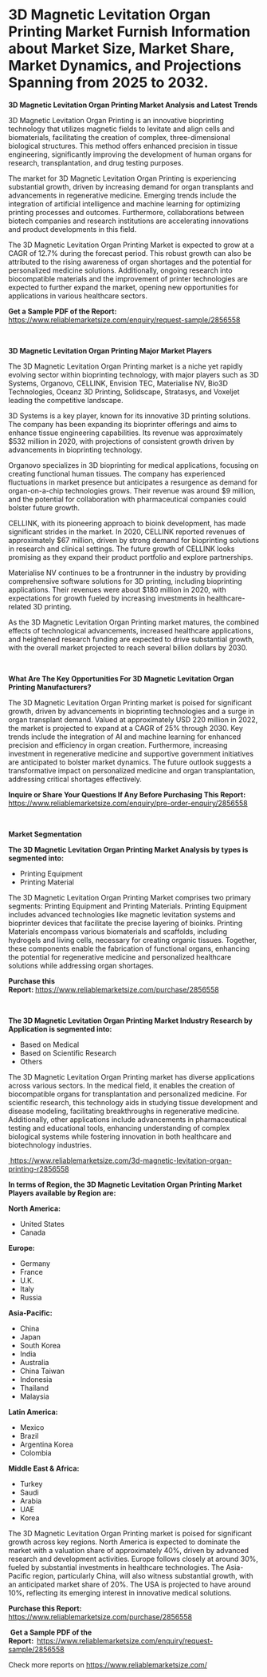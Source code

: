 <p><h1>3D Magnetic Levitation Organ Printing Market Furnish Information about Market Size, Market Share, Market Dynamics, and Projections Spanning from 2025 to 2032.</h1></p><p><strong>3D Magnetic Levitation Organ Printing Market Analysis and Latest Trends</strong></p>
<p><p>3D Magnetic Levitation Organ Printing is an innovative bioprinting technology that utilizes magnetic fields to levitate and align cells and biomaterials, facilitating the creation of complex, three-dimensional biological structures. This method offers enhanced precision in tissue engineering, significantly improving the development of human organs for research, transplantation, and drug testing purposes.</p><p>The market for 3D Magnetic Levitation Organ Printing is experiencing substantial growth, driven by increasing demand for organ transplants and advancements in regenerative medicine. Emerging trends include the integration of artificial intelligence and machine learning for optimizing printing processes and outcomes. Furthermore, collaborations between biotech companies and research institutions are accelerating innovations and product developments in this field. </p><p>The 3D Magnetic Levitation Organ Printing Market is expected to grow at a CAGR of 12.7% during the forecast period. This robust growth can also be attributed to the rising awareness of organ shortages and the potential for personalized medicine solutions. Additionally, ongoing research into biocompatible materials and the improvement of printer technologies are expected to further expand the market, opening new opportunities for applications in various healthcare sectors.</p></p>
<p><strong>Get a Sample PDF of the Report:&nbsp;</strong> <a href="https://www.reliablemarketsize.com/enquiry/request-sample/2856558?utm_campaign=2744&utm_medium=2&utm_source=Github&utm_content=ia&utm_term=12032025&utm_id=3d-magnetic-levitation-organ-printing">https://www.reliablemarketsize.com/enquiry/request-sample/2856558</a></p>
<p>&nbsp;</p>
<p><strong>3D Magnetic Levitation Organ Printing Major Market Players</strong></p>
<p><p>The 3D Magnetic Levitation Organ Printing market is a niche yet rapidly evolving sector within bioprinting technology, with major players such as 3D Systems, Organovo, CELLINK, Envision TEC, Materialise NV, Bio3D Technologies, Oceanz 3D Printing, Solidscape, Stratasys, and Voxeljet leading the competitive landscape.</p><p>3D Systems is a key player, known for its innovative 3D printing solutions. The company has been expanding its bioprinter offerings and aims to enhance tissue engineering capabilities. Its revenue was approximately $532 million in 2020, with projections of consistent growth driven by advancements in bioprinting technology.</p><p>Organovo specializes in 3D bioprinting for medical applications, focusing on creating functional human tissues. The company has experienced fluctuations in market presence but anticipates a resurgence as demand for organ-on-a-chip technologies grows. Their revenue was around $9 million, and the potential for collaboration with pharmaceutical companies could bolster future growth.</p><p>CELLINK, with its pioneering approach to bioink development, has made significant strides in the market. In 2020, CELLINK reported revenues of approximately $67 million, driven by strong demand for bioprinting solutions in research and clinical settings. The future growth of CELLINK looks promising as they expand their product portfolio and explore partnerships.</p><p>Materialise NV continues to be a frontrunner in the industry by providing comprehensive software solutions for 3D printing, including bioprinting applications. Their revenues were about $180 million in 2020, with expectations for growth fueled by increasing investments in healthcare-related 3D printing.</p><p>As the 3D Magnetic Levitation Organ Printing market matures, the combined effects of technological advancements, increased healthcare applications, and heightened research funding are expected to drive substantial growth, with the overall market projected to reach several billion dollars by 2030.</p></p>
<p>&nbsp;</p>
<p><strong>What Are The Key Opportunities For 3D Magnetic Levitation Organ Printing Manufacturers?</strong></p>
<p><p>The 3D Magnetic Levitation Organ Printing market is poised for significant growth, driven by advancements in bioprinting technologies and a surge in organ transplant demand. Valued at approximately USD 220 million in 2022, the market is projected to expand at a CAGR of 25% through 2030. Key trends include the integration of AI and machine learning for enhanced precision and efficiency in organ creation. Furthermore, increasing investment in regenerative medicine and supportive government initiatives are anticipated to bolster market dynamics. The future outlook suggests a transformative impact on personalized medicine and organ transplantation, addressing critical shortages effectively.</p></p>
<p><strong>Inquire or Share Your Questions If Any Before Purchasing This Report:</strong> <a href="https://www.reliablemarketsize.com/enquiry/pre-order-enquiry/2856558?utm_campaign=2744&utm_medium=2&utm_source=Github&utm_content=ia&utm_term=12032025&utm_id=3d-magnetic-levitation-organ-printing">https://www.reliablemarketsize.com/enquiry/pre-order-enquiry/2856558</a></p>
<p>&nbsp;</p>
<p><strong>Market Segmentation</strong></p>
<p><strong>The 3D Magnetic Levitation Organ Printing Market Analysis by types is segmented into:</strong></p>
<p><ul><li>Printing Equipment</li><li>Printing Material</li></ul></p>
<p><p>The 3D Magnetic Levitation Organ Printing Market comprises two primary segments: Printing Equipment and Printing Materials. Printing Equipment includes advanced technologies like magnetic levitation systems and bioprinter devices that facilitate the precise layering of bioinks. Printing Materials encompass various biomaterials and scaffolds, including hydrogels and living cells, necessary for creating organic tissues. Together, these components enable the fabrication of functional organs, enhancing the potential for regenerative medicine and personalized healthcare solutions while addressing organ shortages.</p></p>
<p><strong>Purchase this Report:&nbsp;</strong><a href="https://www.reliablemarketsize.com/purchase/2856558?utm_campaign=2744&utm_medium=2&utm_source=Github&utm_content=ia&utm_term=12032025&utm_id=3d-magnetic-levitation-organ-printing">https://www.reliablemarketsize.com/purchase/2856558</a></p>
<p>&nbsp;</p>
<p><strong>The 3D Magnetic Levitation Organ Printing Market Industry Research by Application is segmented into:</strong></p>
<p><ul><li>Based on Medical</li><li>Based on Scientific Research</li><li>Others</li></ul></p>
<p><p>The 3D Magnetic Levitation Organ Printing market has diverse applications across various sectors. In the medical field, it enables the creation of biocompatible organs for transplantation and personalized medicine. For scientific research, this technology aids in studying tissue development and disease modeling, facilitating breakthroughs in regenerative medicine. Additionally, other applications include advancements in pharmaceutical testing and educational tools, enhancing understanding of complex biological systems while fostering innovation in both healthcare and biotechnology industries.</p></p>
<p><a href="https://www.reliablemarketsize.com/3d-magnetic-levitation-organ-printing-r2856558?utm_campaign=2744&utm_medium=2&utm_source=Github&utm_content=ia&utm_term=12032025&utm_id=3d-magnetic-levitation-organ-printing">&nbsp;https://www.reliablemarketsize.com/3d-magnetic-levitation-organ-printing-r2856558</a></p>
<p><strong>In terms of Region, the 3D Magnetic Levitation Organ Printing Market Players available by Region are:</strong></p>
<p>
    <p> <strong> North America: </strong>
        <ul>
            <li>United States</li>
            <li>Canada</li>
        </ul>
        </p> 
    <p> <strong> Europe: </strong>
        <ul>
            <li>Germany</li>
            <li>France</li>
            <li>U.K.</li>
            <li>Italy</li>
            <li>Russia</li>
        </ul>
        </p> 
    <p> <strong> Asia-Pacific: </strong>
        <ul>
            <li>China</li>
            <li>Japan</li>
            <li>South Korea</li>
            <li>India</li>
            <li>Australia</li>
            <li>China Taiwan</li>
            <li>Indonesia</li>
            <li>Thailand</li>
            <li>Malaysia</li>
        </ul>
        </p> 
    <p> <strong> Latin America: </strong>
        <ul>
            <li>Mexico</li>
            <li>Brazil</li>
            <li>Argentina Korea</li>
            <li>Colombia</li>
        </ul>
        </p> 
    <p> <strong> Middle East & Africa: </strong>
        <ul>
            <li>Turkey</li>
            <li>Saudi</li>
            <li>Arabia</li>
            <li>UAE</li>
            <li>Korea</li>
        </ul>
    </p>
    </p>
<p><p>The 3D Magnetic Levitation Organ Printing market is poised for significant growth across key regions. North America is expected to dominate the market with a valuation share of approximately 40%, driven by advanced research and development activities. Europe follows closely at around 30%, fueled by substantial investments in healthcare technologies. The Asia-Pacific region, particularly China, will also witness substantial growth, with an anticipated market share of 20%. The USA is projected to have around 10%, reflecting its emerging interest in innovative medical solutions.</p></p>
<p><strong>Purchase this Report: </strong><a href="https://www.reliablemarketsize.com/purchase/2856558?utm_campaign=2744&utm_medium=2&utm_source=Github&utm_content=ia&utm_term=12032025&utm_id=3d-magnetic-levitation-organ-printing">https://www.reliablemarketsize.com/purchase/2856558</a></p>
<p>&nbsp;<strong>Get a Sample PDF of the Report:&nbsp;&nbsp;</strong><a href="https://www.reliablemarketsize.com/enquiry/request-sample/2856558?utm_campaign=2744&utm_medium=2&utm_source=Github&utm_content=ia&utm_term=12032025&utm_id=3d-magnetic-levitation-organ-printing">https://www.reliablemarketsize.com/enquiry/request-sample/2856558</a></p>
<p><strong></strong></p>
<p>Check more reports on <a href="https://www.reliablemarketsize.com/?utm_campaign=2744&utm_medium=2&utm_source=Github&utm_content=ia&utm_term=12032025&utm_id=3d-magnetic-levitation-organ-printing">https://www.reliablemarketsize.com/</a></p>